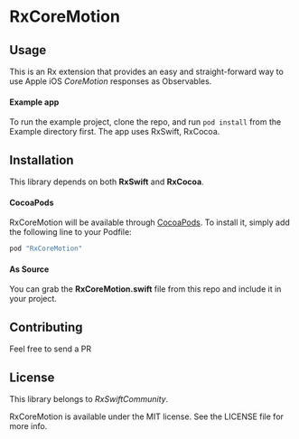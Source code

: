 
# RxCoreMotion

## Usage

This is an Rx extension that provides an easy and straight-forward way to use Apple iOS _CoreMotion_ responses as Observables.

#### Example app

To run the example project, clone the repo, and run `pod install` from the Example directory first. The app uses RxSwift, RxCocoa.

## Installation

This library depends on both __RxSwift__ and __RxCocoa__.

#### CocoaPods
RxCoreMotion will be available through [CocoaPods](http://cocoapods.org). To install it, simply add the following line to your Podfile:

```ruby
pod "RxCoreMotion"
```

#### As Source

You can grab the __RxCoreMotion.swift__ file from this repo and include it in your project.

## Contributing

Feel free to send a PR

## License

This library belongs to _RxSwiftCommunity_.

RxCoreMotion is available under the MIT license. See the LICENSE file for more info.
